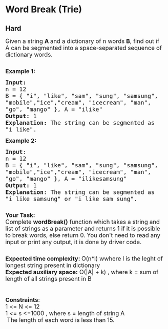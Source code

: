 # Word Break (Trie)
## Hard 
<div class="problem-statement" style="user-select: auto;">
                <p style="user-select: auto;"></p><p style="user-select: auto;"><span style="font-size: 18px; user-select: auto;">Given a string <strong style="user-select: auto;">A </strong>and a dictionary of n words <strong style="user-select: auto;">B</strong>, find out if A&nbsp;can be segmented into a space-separated sequence of dictionary words.&nbsp;</span></p>

<p style="user-select: auto;"><br style="user-select: auto;">
<span style="font-size: 18px; user-select: auto;"><strong style="user-select: auto;">Example 1:</strong></span></p>

<pre style="user-select: auto;"><span style="font-size: 18px; user-select: auto;"><strong style="user-select: auto;">Input:</strong>
n = 12
B = { "i", "like", "sam", "sung", "samsung",
"mobile","ice","cream", "icecream", "man",
"go", "mango" }, A = "ilike"
<strong style="user-select: auto;">Output:</strong> 1
<strong style="user-select: auto;">Explanation: </strong>The string can be segmented as
"i like".</span></pre>

<p style="user-select: auto;"><span style="font-size: 18px; user-select: auto;"><strong style="user-select: auto;">Example 2:</strong></span></p>

<pre style="user-select: auto;"><span style="font-size: 18px; user-select: auto;"><strong style="user-select: auto;">Input</strong>: </span>
<span style="font-size: 18px; user-select: auto;">n = 12 </span>
<span style="font-size: 18px; user-select: auto;">B = { "i", "like", "sam", "sung", "samsung",
"mobile","ice","cream", "icecream", "man", 
"go", "mango" }, A = "ilikesamsung" </span>
<span style="font-size: 18px; user-select: auto;"><strong style="user-select: auto;">Output:</strong> 1</span>
<span style="font-size: 18px; user-select: auto;"><strong style="user-select: auto;">Explanation</strong>: The string can be segmented as 
"i like samsung" or "i like sam sung".</span>

</pre>

<p style="user-select: auto;"><span style="font-size: 18px; user-select: auto;"><strong style="user-select: auto;">Your Task:</strong><br style="user-select: auto;">
Complete&nbsp;<strong style="user-select: auto;">wordBreak()</strong>&nbsp;function which takes a string and list of strings as a parameter&nbsp;and returns 1 if it is possible to break words, else return&nbsp;0. You don't need to read any input or print any output, it is done by driver code.</span></p>

<p style="user-select: auto;"><br style="user-select: auto;">
<span style="font-size: 18px; user-select: auto;"><strong style="user-select: auto;">Expected time complexity:&nbsp;</strong>O(n*l) wwhere l is the leght of longest string present in dictionary</span><br style="user-select: auto;">
<span style="font-size: 18px; user-select: auto;"><strong style="user-select: auto;">Expected auxiliary space:</strong>&nbsp;O(|A| + k) , where k = sum of length of all strings present in B</span></p>

<p style="user-select: auto;">&nbsp;</p>

<p style="user-select: auto;"><span style="font-size: 18px; user-select: auto;"><strong style="user-select: auto;">Constraints</strong>:<br style="user-select: auto;">
1 &lt;= N &lt;= 12<br style="user-select: auto;">
1 &lt;= s &lt;=1000 , where s =&nbsp;length of string A<br style="user-select: auto;">
&nbsp;The length of each word is less than 15.</span></p>

<p style="user-select: auto;">&nbsp;</p>
 <p style="user-select: auto;"></p>
            </div>